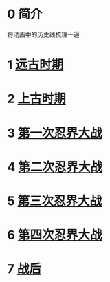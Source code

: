 # 0 简介

将动画中的历史线梳理一遍

# 1 [远古时期](./远古时期.md)

# 2 [上古时期](./上古时期.md)

# 3 [第一次忍界大战](./第一次忍界大战)

# 4 [第二次忍界大战](./第二次忍界大战.md)

# 5 [第三次忍界大战](./第三次忍界大战.md)


# 6 [第四次忍界大战](./第四次忍界大战.md)

# 7 [战后](./战后.md)
